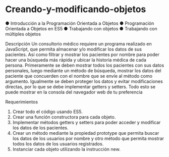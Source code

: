 # Creando-y-modificando-objetos

● Introducción a la Programación Orientada a Objetos
● Programación Orientada a Objetos en ES5
● Trabajando con objetos
● Trabajando con múltiples objetos

Descripción
Un consultorio médico requiere un programa realizado en JavaScript, que permita
almacenar y/o modificar los datos de sus pacientes. Así como filtrar y mostrar los pacientes
por nombre para poder hacer una búsqueda más rápida y ubicar la historia médica de cada
persona.
Primeramente se deben mostrar todos los pacientes con sus datos personales, luego
mediante un método de búsqueda, mostrar los datos del paciente que concuerden con el
nombre que se envíe al método como argumento. Igualmente se deben proteger los datos y
evitar modificaciones directas, por lo que se debe implementar getters y setters. Todo esto
se puede mostrar en la consola del navegador web de tu preferencia

Requerimientos
1. Crear todo el código usando ES5.
2. Crear una función constructora para cada objeto.
3. Implementar métodos getters y setters para poder acceder y modificar los datos de
los pacientes.
4. Crear un método mediante la propiedad prototype que permita buscar los datos de
los usuarios por nombre y otro método que permita mostrar todos los datos de los
usuarios registrados.
5. Instanciar cada objeto utilizando la instrucción new.
